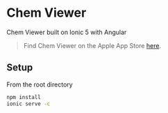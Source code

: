 # Chem Viewer 
Chem Viewer built on Ionic 5 with Angular 


> Find Chem Viewer on the Apple App Store [here](https://apps.apple.com/tt/app/chem-viewer/id1571068897?uo=2).

## Setup

From the root directory

```sh
npm install
ionic serve -c
```

